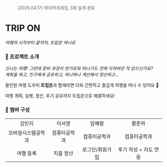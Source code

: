 > (2025.04.17) 와이어프레임, DB 설계 완료 

# TRIP ON 
*여행의 시작부터 끝까지, 트립온 하나로*   

### 🧳 프로젝트 소개
*신나는 여행! 그런데 준비 과정이 번거로워 떠나기도 전에 지쳐버린 적 있으신가요?   
계획을 짜고, 친구에게 공유하고, 하나하나 계산해서 정산하고...*   
   
올인원 여행 도우미 **트립온**과 함께라면 더욱 간편하고 즐겁게 여행을 떠나 수 있어요 🕺   
   
여행 계획, 실행, 정산, 후기 공유까지 트립온으로 해결하세요!

### 👥 멤버 구성
<table>
  <tr>
      <td align="center">강민지</td>
      <td align="center">이서영</td>
      <td align="center">임혜령</td>
      <td align="center">황준하</td>
  </tr>
  <tr>
      <td align="center">모바일시스템공학과<br/></td>
      <td align="center">컴퓨터공학과<br/></td>
      <td align="center">컴퓨터공학과<br/></td>
      <td align="center">컴퓨터공학과<br/></td>
  </tr>
  <tr>
    <td align="center">여행 등록</td>
    <td align="center">지출 정산</td>
    <td align="center">로그인/회원가입</td>
    <td align="center">후기 작성 + 지도 연동</td>
  </tr>
</table>
